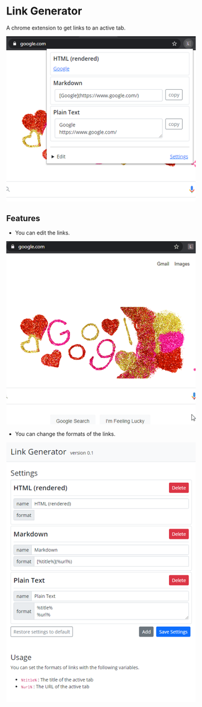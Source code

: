 # Link Generator

A chrome extension to get links to an active tab.



![image-20210214004542745](README.assets/image-20210214004542745.png)



## Features

- You can edit the links.

![demo](README.assets/demo.gif)



- You can change the formats of the links.

![image-20210214142121488](README.assets/image-20210214142121488.png)

